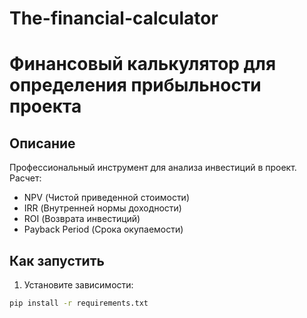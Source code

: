 # The-financial-calculator
# Финансовый калькулятор для определения прибыльности проекта

## Описание
Профессиональный инструмент для анализа инвестиций в проект. Расчет:
- NPV (Чистой приведенной стоимости)
- IRR (Внутренней нормы доходности)
- ROI (Возврата инвестиций)
- Payback Period (Срока окупаемости)

## Как запустить
1. Установите зависимости:
```bash
pip install -r requirements.txt
